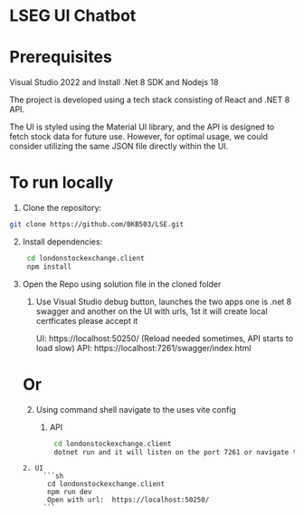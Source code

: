 # LSEG UI Chatbot

# Prerequisites
Visual Studio 2022 and
Install .Net 8 SDK and Nodejs 18

 The project is developed using a tech stack consisting of React and .NET 8 API.

 The UI is styled using the Material UI library, and the API is designed to fetch stock data for future use. However, for optimal usage, we could consider utilizing the same JSON file directly within the UI.

 # To run locally

 1. Clone the repository:

   ```sh
   git clone https://github.com/BKB503/LSE.git
   ```

2. Install dependencies:

   ```sh
	cd londonstockexchange.client
    npm install
   ```

3. Open the Repo using solution file in the cloned folder 
	1. Use Visual Studio debug button, launches the two apps one is .net 8 swagger and another on the UI with urls, 1st it will create local certficates please accept it
	     
		 UI: https://localhost:50250/ (Reload needed sometimes, API starts to load slow)
		 API: https://localhost:7261/swagger/index.html
	# Or
	2.  Using command shell navigate to the uses vite config
		
		1. API
       
			```sh 
			 cd londonstockexchange.client
			 dotnet run and it will listen on the port 7261 or navigate to https://localhost:7261/swagger/index.html
			```
	  
	   2. UI
			```sh 
			 cd londonstockexchange.client
			 npm run dev
		     Open with url:  https://localhost:50250/
			```